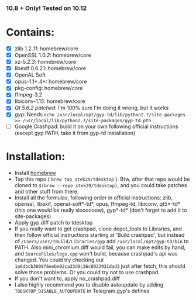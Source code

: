 ### 10.8 + Only! Tested on 10.12

# Contains:
 - [x] zlib 1.2.*11*: homebrew/core
 - [x] OpenSSL 1.0.*2*: homebrew/core 
 - [x] xz-5.*2.3*: homebrew/core
 - [x] libexif 0.6.2*1*: homebrew/core
 - [x] OpenAL Soft
 - [x] opus-1.1*.4*: homebrew/core
 - [x] pkg-config: homebrew/core 
 - [x] ffmpeg-3.2
 - [x] libiconv-1.1*5*: homebrew/core
 - [x] _Qt 5.6.2 patched_: I'm 100% sure I'm doing it wrong, but it works
 - [x] _gyp_: Needs `echo /usr/local/opt/gyp-td/lib/python2.7/site-packages >> /usr/local/lib/python2.7/site-packages/gyp-td.pth`
 - [ ] Google Crashpad: build it on your own following official instructions (except gyp PATH, take it from gyp-td installation)

# Installation:
 - Install [homebrew](https://brew.sh)
 - Tap this repo ( `brew tap stek29/tdesktop` ). Btw, after that repo would be cloned to `$(brew --repo stek29/tdesktop)`, and you could take patches and other stuff from there.
 - Install all the formulas, following order in official instructions:
   zlib, openssl, libexif, openal-soft*-td*, opus, ffmpeg-td, libiconv, qt5*-td* (this one would be really sloooooow), gyp*-td* (don't forget to add it to site-packages)
 - Apply gyp.diff patch to tdesktop
 - If you really want to get crashpad, clone depot\_tools to Libraries, and then follow official instructions starting at 'Build crashpad', but instead of `/Users/user/TBuild/Libraries/gyp` add `/usr/local/opt/gyp-td/bin` to PATH. Also mini\_chromium.diff would fail, you can make edits by hand, and `SourceFiles/logs.cpp` won't build, because crashpad's api was changed. You could try checking out `1e6dbcb3008f6eebe02ca33d8c36c8922931dad3` just after fetch, this should solve those problems. Or you could try not to use crashpad.
 - If you don't want to, apply no\_crashpad.diff
 - I also highly recommend you to disable autoupdate by adding `TDESKTOP_DISABLE_AUTOUPDATE` in Telegram.gyp's defines

